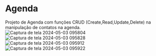 # Agenda
Projeto de Agenda com funções CRUD (Create,Read,Update,Delete) na manipulação de contatos na agenda.
![Captura de tela 2024-05-03 095804](https://github.com/mms-11/Agenda/assets/140762703/c237c8c2-b94c-4502-b707-77a79b6eeebc)
![Captura de tela 2024-05-03 095828](https://github.com/mms-11/Agenda/assets/140762703/75e41a7c-0771-4d27-a384-9e0f628d279e)
![Captura de tela 2024-05-03 095912](https://github.com/mms-11/Agenda/assets/140762703/295f08ac-b83a-4c4a-a315-88400beed44a)
![Captura de tela 2024-05-03 095922](https://github.com/mms-11/Agenda/assets/140762703/f4606202-f05f-4f13-b641-ca8d4466c218)
